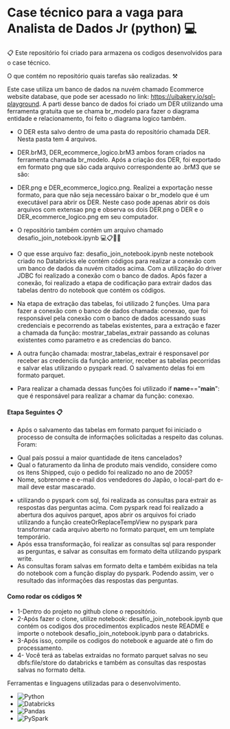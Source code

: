 # Case técnico para a vaga para Analista de Dados Jr (python)  💻

📋 Este repositório foi criado para armazena os codigos desenvolvidos para o case técnico. 

O que contém no repositório quais tarefas são realizadas. ⚒️

Este case utiliza um banco de dados na nuvém chamado Ecommerce website database, que pode ser acessado no link: https://uibakery.io/sql-playground. 
A parti desse banco de dados foi criado um DER utilizando uma ferramenta gratuita que se chama br_modelo para fazer o diagrama entidade e relacionamento, foi feito o diagrama logico também.  

* O DER esta salvo dentro de uma pasta do repositório  chamada DER. Nesta pasta tem 4 arquivos. 

* DER.brM3, DER_ecommerce_logico.brM3  ambos foram criados na ferramenta chamada br_modelo. Após a criação dos DER, foi exportado em formato png que são cada arquivo correspondente ao .brM3 que se são:
* DER.png e DER_ecommerce_logico.png. Realizei a exportação nesse formato, para que não seja necessáro baixar o br_modelo que é um executável para abrir os DER. Neste caso pode apenas abrir os dois arquivos com extensao png e observa os dois DER.png o DER e o DER_ecommerce_logico.png em seu computador. 

* O repositório também  contém um  arquivo chamado desafio_join_notebook.ipynb 💻📋📎📁

* O que esse arquivo faz: desafio_join_notebook.ipynb 
  neste notebook criado no Databricks ele contém códigos  para realizar a conexão com um banco de dados da nuvém citados acima. Com a utilização do driver JDBC foi realizado a conexão com o banco de dados. Após fazer a conexão, foi realizado a etapa de codificação para extrair dados das tabelas dentro do notebook que contém os códigos. 

* Na etapa de extração das tabelas, foi utilizado 2 funções. Uma para fazer a conexão com o banco de dados chamada: conexao, que foi responsável pela conexão com o banco de dados acessando suas credenciais e pecorrendo as tabelas existentes, para a extração e fazer a chamada da função: mostrar_tabelas_extrair passando as colunas existentes como parametro e as credencias do banco.
* A outra função chamada: mostrar_tabelas_extrair é responsavel por receber as credenciis da função anterior, receber as tabelas pecorridas e salvar elas utilizando o pyspark read.  O salvamento delas foi em formato parquet. 
* Para realizar a chamada dessas funções foi utilizado if __name__=="__main__": que é responsável para realizar a chamar da função: conexao.
#### Etapa Seguintes 📋
* Após o salvamento das tabelas em formato parquet foi iniciado o processo de consulta de informações solicitadas a respeito das colunas. Foram:
- Qual país possui a maior quantidade de itens cancelados?
- Qual o faturamento da linha de produto mais vendido, considere como os itens Shipped, cujo o pedido foi realizado no ano de 2005?
- Nome, sobrenome e e-mail dos vendedores do Japão, o local-part do e-mail deve estar mascarado.
* utilizando o pyspark com sql, foi realizada as consultas para extrair as respostas das perguntas acima. Com pyspark read foi realizado a abertura dos aquivos parquet, apos abrir os arquivos foi criado  utilizando a função createOrReplaceTempView no pyspark para transformar cada arquivo aberto no formato parquet, em um template temporário. 
* Após essa transformação, foi realizar as consultas sql para responder as perguntas, e salvar as consultas em formato delta utilizando pyspark write. 
* As consultas foram salvas em formato delta e também exibidas na tela do notebook com a função display do pyspark. Podendo assim, ver o resultado das informações das respostas das perguntas. 
#### Como rodar os códigos ⚒️
* 1-Dentro do projeto no github clone o repositório. 
* 2-Após fazer o clone, utilize notebook: desafio_join_notebook.ipynb que contém os codigos dos procedimentos explicados neste README e importe o  notebook desafio_join_notebook.ipynb para o databricks.  
* 3-Após isso, compile os codigos do notebook e aguarde até o fim do processamento.
* 4- Você terá as tabelas extraidas no formato parquet salvas no seu dbfs:file/store do databricks e também as consultas das respostas salvas no formato delta. 

Ferramentas e linguagens utilizadas para o desenvolvimento.
* ![Python](https://img.shields.io/badge/-Python-yellow?style=for-the-badge&logo=Python)
* ![Databricks](https://img.shields.io/badge/-databricks-blue?style=for-the-badge&logo=databricks)
* ![Pandas](https://img.shields.io/badge/-Pandas-222222?style=for-the-badge&logo=Pandas)
* ![PySpark](https://img.shields.io/badge/-PySpark-green?style=for-the-badge&logo=PySpark)
